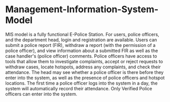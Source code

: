 # Management-Information-System-Model

MIS model is a fully functional E-Police Station. For users, police officers, and the department head, login and registration are available. Users can submit a police report (FIR), withdraw a report (with the permission of a police officer), and view information about a submitted FIR as well as the case handler's (police officer) comments. Police officers have access to tools that allow them to investigate complaints, accept or reject requests to withdraw cases, locate hotspots, address any complaints, and check their attendance. The head may see whether a police officer is there before they enter into the system, as well as the presence of police officers and hotspot locations. The first time a police officer logs into the system in a day, the system will automatically record their attendance. Only Verified Police officers can enter into the system.

